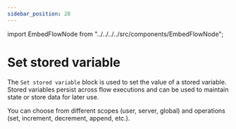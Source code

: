 ```yaml
---
sidebar_position: 28
---
```


import EmbedFlowNode from "../../../../src/components/EmbedFlowNode";

# Set stored variable

The `Set stored variable` block is used to set the value of a stored variable. Stored variables persist across flow executions and can be used to maintain state or store data for later use.

You can choose from different scopes (user, server, global) and operations (set, increment, decrement, append, etc.).

<EmbedFlowNode type="action_variable_set" />
